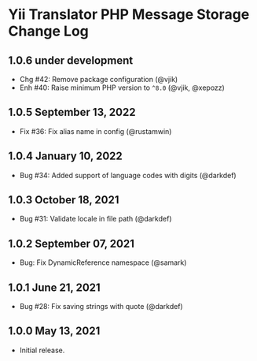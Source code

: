 # Yii Translator PHP Message Storage Change Log

## 1.0.6 under development

- Chg #42: Remove package configuration (@vjik)
- Enh #40: Raise minimum PHP version to `^8.0` (@vjik, @xepozz)

## 1.0.5 September 13, 2022

- Fix #36: Fix alias name in config (@rustamwin)

## 1.0.4 January 10, 2022

- Bug #34: Added support of language codes with digits (@darkdef)

## 1.0.3 October 18, 2021

- Bug #31: Validate locale in file path (@darkdef)

## 1.0.2 September 07, 2021

- Bug: Fix DynamicReference namespace (@samark)

## 1.0.1 June 21, 2021

- Bug #28: Fix saving strings with quote (@darkdef)

## 1.0.0 May 13, 2021

- Initial release.
